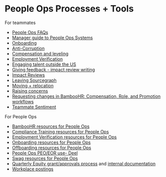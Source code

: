 # People Ops Processes + Tools

For teammates

- [People Ops FAQs](../tools/people-ops-faqs.md)
- [Manager guide to People Ops Systems](../tools/manager-guide.md)
- [Onboarding](onboarding.md)
- [Anti-Corruption](anti-corruption.md)
- [Compensation and leveling](compensation-and-leveling/index.md)
- [Employment Verification](employment_verification.md)
- [Engaging talent outside the US](how-we-engage-talent-outside-the-us/index.md)
- [Giving feedback - impact review writing](giving-feedback.md)
- [Impact Reviews](teammate-sentiment/impact-reviews/index.md)
- [Leaving Sourcegraph](leaving.md)
- [Moving + relocation](moving.md)
- [Raising concerns](../../../../company-info-and-process/communication/code_of_conduct.md#raising-concerns)
- [Requesting changes in BambooHR: Compensation, Role, and Promotion workflows](compensation-and-leveling/compensation-role-changes.md)
- [Teammate Sentiment](teammate-sentiment/index.md)

For People Ops

- [BambooHR resources for People Ops](../tools/bamboohr.md)
- [Compliance Training resources for People Ops](../tools/internal-compliance.md)
- [Employment Verification resources for People Ops](../tools/internal-employment-verification.md)
- [Onboarding resources for People Ops](../tools/internal-onboarding.md)
- [Offboarding resources for People Ops](../tools/internal-offboarding.md)
- [People Ops PEO/EOR use- Deel](../tools/peo.md)
- [Swag resources for People Ops](../tools/internal-swag.md)
- [Quarterly Equity grant/approvals process](compensation-and-leveling/equity-internal.md#board-approval-process) and [internal documentation](https://docs.google.com/document/d/1W_rpuSFhem1Mf1uoKDt-HrUBU-fhdEkGssWqx4qIIQw/edit#heading=h.r7q2r0unofbt)
- [Workplace postings](../../Required-posting-page.md)
